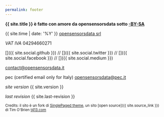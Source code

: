 ```yaml
---
permalink: footer
---
```


**{{ site.title }} è fatto con amore da opensensorsdata sotto [<i class="fa fa-creative-commons"></i>-BY-SA](http://creativecommons.org/licenses/by-sa/4.0/)**

<i class="fa fa-copyright"></i> {{ site.time | date: '%Y' }} [opensensorsdata srl](http://www.opensensorsdata.it) 

*VAT IVA* 04294660271

[<i class="fa fa-github fa-lg"></i>]({{ site.social.github }}) // [<i class="fa fa-twitter fa-lg"></i>]({{ site.social.twitter }}) // [<i class="fa fa-facebook fa-lg"></i>]({{ site.social.facebook }}) // [<i class="fa fa-medium fa-lg"></i>]({{ site.social.medium }})


<i class="fa fa-share"></i> contact@opensensorsdata.it

<i class="fa fa-reply-all fa-flip-horizontal"></i> pec (certified email only for Italy) opensensorsdata@pec.it

*site version* {{ site.version }}

*last revision* {{ site.last-revision }}

[<i class="fa fa-arrow-circle-up fa-3x"></i>]()




<small>Credits: il sito è un fork di [SinglePaged theme](https://github.com/t413/SinglePaged), un sito [open source]({{ site.source_link }}) di Tim O'Brien [t413.com](http://t413.com/) </small>


